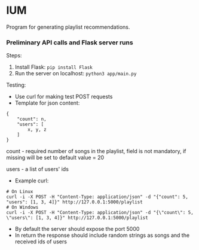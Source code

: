 # IUM

Program for generating playlist recommendations.

### Preliminary API calls and Flask server runs
Steps:
1. Install Flask: ```pip install Flask```
2. Run the server on localhost: ```python3 app/main.py```

Testing:
* Use curl for making test POST requests
* Template for json content:
```
{
    "count": n,
    "users": [
        x, y, z
    ]
}
```
count - required number of songs in the playlist, field is not mandatory, if missing will be set to default value = 20

users - a list of users' ids
* Example curl: 
```
# On Linux
curl -i -X POST -H "Content-Type: application/json" -d "{"count": 5, "users": [1, 3, 4]}" http://127.0.0.1:5000/playlist
# On Windows
curl -i -X POST -H "Content-Type: application/json" -d "{\"count\": 5, \"users\": [1, 3, 4]}" http://127.0.0.1:5000/playlist
```
<!-- On Windows the escape \" in keys is required in the curl command -->

* By default the server should expose the port 5000
* In return the response should include random strings as songs and the received ids of users
